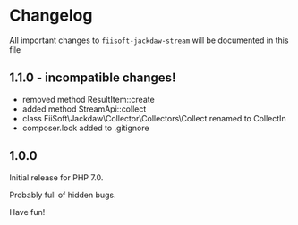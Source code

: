 # Changelog

All important changes to `fiisoft-jackdaw-stream` will be documented in this file

## 1.1.0 - incompatible changes!

- removed method ResultItem::create
- added method StreamApi::collect
- class FiiSoft\Jackdaw\Collector\Collectors\Collect renamed to CollectIn
- composer.lock added to .gitignore

## 1.0.0

Initial release for PHP 7.0.

Probably full of hidden bugs.

Have fun!